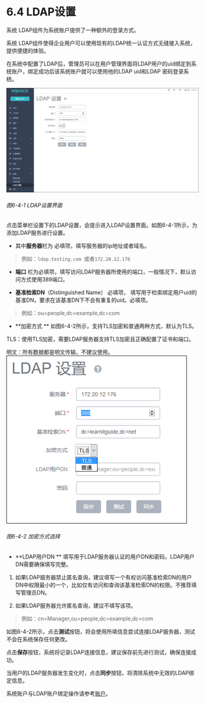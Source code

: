 # 6.4 LDAP设置

系统 LDAP组件为系统账户提供了一种额外的登录方式。

系统 LDAP组件使得企业用户可以使用现有的LDAP统一认证方式无缝接入系统，提供便捷的体验。

在系统中配置了LDAP后，管理员可以在用户管理界面将LDAP用户的uid绑定到系统账户，绑定成功后该系统账户就可以使用他的LDAP uid和LDAP 密码登录系统。

![png](../images/6-4-1.png "图6-4-1 LDAP设置界面")
###### 图6-4-1 LDAP设置界面

点击菜单栏设置下的LDAP设置，会提示进入LDAP设置界面。如图6-4-1所示，为添加LDAP服务进行设置。

* 其中**服务器**栏为
必填项，填写服务器的ip地址或者域名。

 > 例如：`ldap.testing.com
`或者`172.20.12.176`

* **端口**
栏为必填项，填写访问LDAP服务器所使用的端口，一般情况下，默认访问方式使用389端口。

* **基准检索DN**（Distinguished Name）
必填项，
填写用于检索绑定用户uid的基准DN，要求在该基准DN下不会有重复的uid。必填项。

 > 例如：ou=people,dc=example,dc=com


* **加密方式
** 
如图6-4-2所示，支持TLS加密和普通两种方式，默认为TLS。

 TLS：使用TLS加密，需要LDAP服务器支持TLS加密且正确配置了证书和端口。

 明文：所有数据都是明文传输，不建议使用。
![png](../images/6-4-2.png "图6-4-2 加密方式选择") 
###### 图6-4-2 加密方式选择

* **LDAP用户DN
**
填写用于LDAP服务器认证的用户DN和密码，LDAP用户DN需要确保填写完整。

 1. 如果LDAP服务器禁止匿名查询，建议填写一个有权访问基准检索DN的用户DN中权限最小的一个，比如仅有访问和查询该基准检索DN的权限。不推荐填写管理员DN。

 2. 如果LDAP服务器允许匿名查询，建议不填写该项。
> 例如：cn=Manager,ou=people,dc=example,dc=com


如图6-4-2所示，点击**测试**按钮，将会使用所填信息尝试连接LDAP服务器，测试不会在系统保存任何更改。

点击**保存**按钮，系统将记录LDAP连接信息，建议保存前先进行测试，确保连接成功。

当用户的LDAP服务器发生变化时，点击**同步**按钮，将清除系统中无效的LDAP绑定信息。

系统账户与LDAP账户绑定操作请参考[账户](/User-MN/account.md)。
